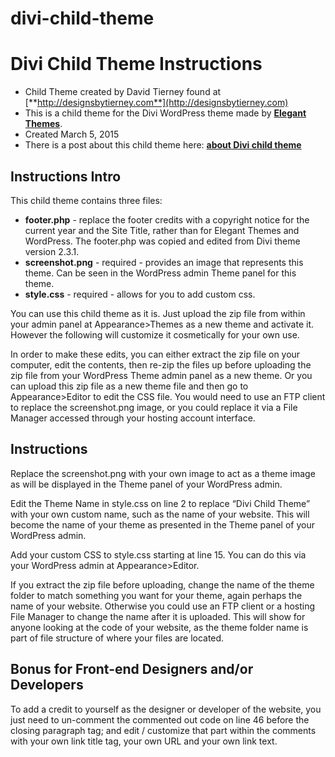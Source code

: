 # divi-child-theme

Divi Child Theme Instructions
=============================

-   Child Theme created by David Tierney found at
    [**http://designsbytierney.com**](http://designsbytierney.com)
-   This is a child theme for the Divi WordPress theme made by
    [**Elegant Themes**](http://www.elegantthemes.com/).
-   Created March 5, 2015
-   There is a post about this child theme here: [**about Divi child
    theme**](http://designsbytierney.com/2015/03/divi-child-theme-customized-footer-credits)

Instructions Intro
------------------

This child theme contains three files:

-   **footer.php** - replace the footer credits with a copyright notice
    for the current year and the Site Title, rather than for Elegant
    Themes and WordPress. The footer.php was copied and edited from Divi
    theme version 2.3.1.
-   **screenshot.png** - required - provides an image that represents
    this theme. Can be seen in the WordPress admin Theme panel for this
    theme.
-   **style.css** - required - allows for you to add custom css.

You can use this child theme as it is. Just upload the zip file from
within your admin panel at Appearance\>Themes as a new theme and
activate it. However the following will customize it cosmetically for
your own use.

In order to make these edits, you can either extract the zip file on
your computer, edit the contents, then re-zip the files up before
uploading the zip file from your WordPress Theme admin panel as a new
theme. Or you can upload this zip file as a new theme file and then go
to Appearance\>Editor to edit the CSS file. You would need to use an FTP
client to replace the screenshot.png image, or you could replace it via
a File Manager accessed through your hosting account interface.

Instructions
------------

Replace the screenshot.png with your own image to act as a theme image
as will be displayed in the Theme panel of your WordPress admin.

Edit the Theme Name in style.css on line 2 to replace “Divi Child Theme”
with your own custom name, such as the name of your website. This will
become the name of your theme as presented in the Theme panel of your
WordPress admin.

Add your custom CSS to style.css starting at line 15. You can do this
via your WordPress admin at Appearance\>Editor.

If you extract the zip file before uploading, change the name of the
theme folder to match something you want for your theme, again perhaps
the name of your website. Otherwise you could use an FTP client or a
hosting File Manager to change the name after it is uploaded. This will
show for anyone looking at the code of your website, as the theme folder
name is part of file structure of where your files are located.

Bonus for Front-end Designers and/or Developers
-----------------------------------------------

To add a credit to yourself as the designer or developer of the website,
you just need to un-comment the commented out code on line 46 before the
closing paragraph tag; and edit / customize that part within the
comments with your own link title tag, your own URL and your own link
text.
